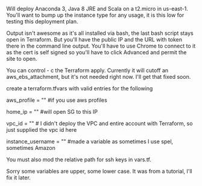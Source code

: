 Will deploy Anaconda 3, Java 8 JRE and Scala on a t2.micro in us-east-1. You'll want to bump up the instance type for any usage, it is this low for testing this deployment plan.  

Output isn't awesome as it's all installed via bash, the last bash script stays open in Terraform. But you'll have the public IP and the URL with token there in the command line output. You'll have to use Chrome to connect to it as the cert is self signed so you'll have to click Advanced and permit the site to open. 

You can control - c the Terraform apply. Currently it will cutoff an aws_ebs_attachment, but it's not needed right now. I'll get that fixed soon.

create a terraform.tfvars with valid entries for the following 

aws_profile = "" #if you use aws profiles 

home_ip = "" #will open SG to this IP

vpc_id = "" # I didn't deploy the VPC and entire account with Terraform, so just supplied the vpc id here

instance_username = ""  #made a variable as sometimes I use spel, sometimes Amazon 

You must also mod the relative path for ssh keys in vars.tf. 

Sorry some variables are upper, some lower case. It was from a tutorial, I'll fix it later.
